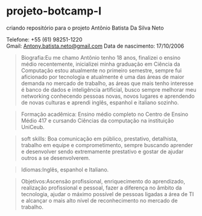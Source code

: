 # projeto-botcamp-I
criando repositório para o projeto
Antônio Batista Da Silva Neto


                                                                                               
Telefone: +55 (61) 98251-1220                                                                                                                             
Gmail:  Antony.batista.neto@gmail.com
Data de nascimento: 17/10/2006



>Biografia:Eu me chamo Antônio tenho 18 anos, finalizei o ensino médio recentemente, inicializei minha graduação em Ciência da Computação estou atualmente no primeiro semestre, sempre fui aficionado por tecnologia e atualmente é uma das áreas de maior demanda no mercado de trabalho, as áreas que mais tenho interesse é banco de dados e inteligência artificial, busco sempre melhorar meu networking conhecendo pessoas novas, novos lugares e aprendendo de novas culturas e aprendi inglês, espanhol e italiano sozinho.



>Formação acadêmica: Ensino médio completo no Centro de Ensino Médio 417  e cursando Ciências da computação na instituição UniCeub.



>soft skills: Boa comunicação em público, prestativo, detalhista, trabalho em equipe e comprometimento, sempre buscando aprender e desenvolver sendo extremamente prestativo e gostar de ajudar outros a se desenvolverem.



>Idiomas:Inglês, espanhol e Italiano.



>Objetivos:Ascensão profissional, enriquecimento do aprendizado, realização profissional e pessoal, fazer a diferença no âmbito da tecnologia, ajudar o máximo possível de pessoas ligadas a área de TI e alcançar o mais alto nível de reconhecimento no mercado de trabalho.                                                                                                  
